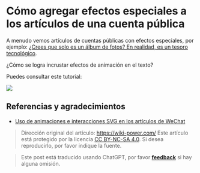 # Cómo agregar efectos especiales a los artículos de una cuenta pública

A menudo vemos artículos de cuentas públicas con efectos especiales, por ejemplo: [¿Crees que solo es un álbum de fotos? En realidad, es un tesoro tecnológico](https://mp.weixin.qq.com/s?__biz=MzIwOTA2MzYwNA==&mid=2247495476&idx=1&sn=3b7adb89a724b504ba07df76a5524ba9&chksm=977b34efa00cbdf9d14f4c19028fabd256a2e5fc918918c5d33a34b359573d0f5e1f6c2c7316&scene=38##wechat_redirect).

¿Cómo se logra incrustar efectos de animación en el texto?

Puedes consultar este tutorial:

[![](https://media.wiki-power.com/img/20200310182440.png)](http://wechat-svg.projects.linwise.com/)

## Referencias y agradecimientos

- [Uso de animaciones e interacciones SVG en los artículos de WeChat](http://wechat-svg.projects.linwise.com/)

> Dirección original del artículo: <https://wiki-power.com/>
> Este artículo está protegido por la licencia [CC BY-NC-SA 4.0](https://creativecommons.org/licenses/by/4.0/deed.zh). Si desea reproducirlo, por favor indique la fuente.

> Este post está traducido usando ChatGPT, por favor [**feedback**](https://github.com/linyuxuanlin/Wiki_MkDocs/issues/new) si hay alguna omisión.
